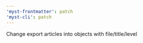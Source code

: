 ```yaml
---
'myst-frontmatter': patch
'myst-cli': patch
---
```


Change export articles into objects with file/title/level
